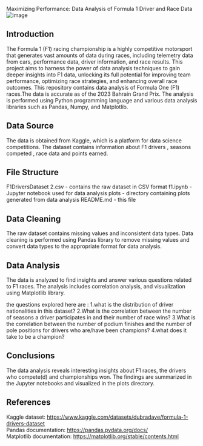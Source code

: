 Maximizing Performance: Data Analysis of Formula 1 Driver and Race Data
![image](https://github.com/user-attachments/assets/6a34d27e-bd9e-4a0b-ae35-b460bfd55b6b)

Introduction
-----------------------------------------------------------------------------------------------------------------------------------------------------------------------------------------------------------------------
The Formula 1 (F1) racing championship is a highly competitive motorsport that generates vast amounts of data during races, including telemetry data from cars, performance data, driver information, and race results. This project aims to harness the power of data analysis techniques to gain deeper insights into F1 data, unlocking its full potential for improving team performance, optimizing race strategies, and enhancing overall race outcomes. This repository contains data analysis of Formula One (F1) races.The data is accurate as of the 2023 Bahrain Grand Prix. The analysis is performed using Python programming language and various data analysis libraries such as Pandas, Numpy, and Matplotlib.

Data Source
-----------------------------------------------------------------------------------------------------------------------------------------------------------------------------------------------------------------------
The data is obtained from Kaggle, which is a platform for data science competitions. The dataset contains information about F1 drivers , seasons competed , race data and points earned.

File Structure
-----------------------------------------------------------------------------------------------------------------------------------------------------------------------------------------------------------------------
  F1DriversDataset 2.csv - contains the raw dataset in CSV format
  f1.ipynb - Jupyter notebook used for data analysis
  plots - directory containing plots generated from data analysis
  README.md - this file

 Data Cleaning
 ----------------------------------------------------------------------------------------------------------------------------------------------------------------------------------------------------------------------
 The raw dataset contains missing values and inconsistent data types. Data cleaning is performed using Pandas library to remove missing values and convert data types to the appropriate format for data analysis.

 Data Analysis
 --------------------------------------------------------------------------------------------------------------------------------------------------------------------------------------------------------------------
 The data is analyzed to find insights and answer various questions related to F1 races. The analysis includes correlation analysis, and visualization using Matplotlib library.

the questions explored here are :
  1.what is the distribution of driver nationalities in this dataset?
  2.What is the correlation between the number of seasons a driver participates in and their number of race wins?
  3.What is the correlation between the number of podium finishes and the number of pole positions for drivers who are/have been champions?
  4.what does it take to be a champion?

Conclusions
----------------------------------------------------------------------------------------------------------------------------------------------------------------------------------------------------------------------
The data analysis reveals interesting insights about F1 races, the drivers who compete(d) and championships won. The findings are summarized in the Jupyter notebooks and visualized in the plots directory.

References
--------------------------------------------------------------------------------------------------------------------------------------------------------------------------------------------------------------------
Kaggle dataset: https://www.kaggle.com/datasets/dubradave/formula-1-drivers-dataset                                                                                     
Pandas documentation: https://pandas.pydata.org/docs/                                                                                                        
Matplotlib documentation: https://matplotlib.org/stable/contents.html

